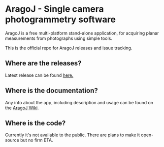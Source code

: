 # AragoJ - Single camera photogrammetry software

AragoJ is a free multi-platform stand-alone application, for acquiring planar measurements from photographs using simple tools.

This is the official repo for AragoJ releases and issue tracking.

## Where are the releases?
Latest release can be found [here.](../../releases/latest)
## Where is the documentation?
Any info about the app, including description and usage can be found on the [AragoJ Wiki](../../wiki).

## Where is the code?
Currently it's not available to the public. There are plans to make it open-source but no firm ETA.



